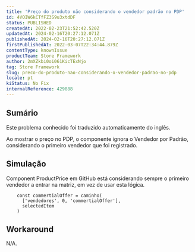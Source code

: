 ```yaml
---
title: 'Preço do produto não considerando o vendedor padrão no PDP'
id: 4VOIW6kCTfFZ3S9u3xtdDF
status: PUBLISHED
createdAt: 2022-02-23T21:52:42.520Z
updatedAt: 2024-02-16T20:27:12.071Z
publishedAt: 2024-02-16T20:27:12.071Z
firstPublishedAt: 2022-03-07T22:34:44.879Z
contentType: knownIssue
productTeam: Store Framework
author: 2mXZkbi0oi061KicTExNjo
tag: Store Framework
slug: preco-do-produto-nao-considerando-o-vendedor-padrao-no-pdp
locale: pt
kiStatus: No Fix
internalReference: 429888
---
```


## Sumário

<div class="alert alert-info">
  <p>Este problema conhecido foi traduzido automaticamente do inglês.</p>
</div>


Ao mostrar o preço no PDP, o componente ignora o Vendedor por Padrão, considerando o primeiro vendedor que foi registrado.


## Simulação


Component ProductPrice em GitHub está considerando sempre o primeiro vendedor a entrar na matriz, em vez de usar esta lógica.

        const commertialOffer = caminho(
          ['vendedores', 0, 'commertialOffer'],
          selectedItem
        )


## Workaround


N/A.

